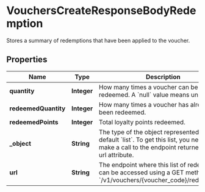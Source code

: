 

# VouchersCreateResponseBodyRedemption

Stores a summary of redemptions that have been applied to the voucher.

## Properties

| Name | Type | Description |
|------------ | ------------- | ------------- |
|**quantity** | **Integer** | How many times a voucher can be redeemed. A &#x60;null&#x60; value means unlimited. |
|**redeemedQuantity** | **Integer** | How many times a voucher has already been redeemed. |
|**redeemedPoints** | **Integer** | Total loyalty points redeemed. |
|**_object** | **String** | The type of the object represented is by default &#x60;list&#x60;. To get this list, you need to make a call to the endpoint returned in the url attribute. |
|**url** | **String** | The endpoint where this list of redemptions can be accessed using a GET method. &#x60;/v1/vouchers/{voucher_code}/redemptions&#x60; |



